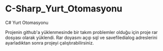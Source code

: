 # C-Sharp_Yurt_Otomasyonu
C# Yurt Otomasyonu

Projenin github'a yüklenmesinde bir takım problemler olduğu için proje rar dosyası olarak yüklendi.
Rar doyasını açıp sql ve savefiledialog adreslerini ayarladıktan sonra projeyi çalıştırabilirsiniz.
